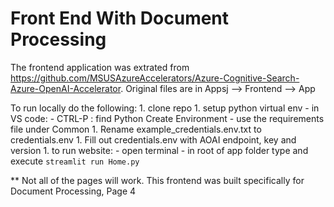# Front End With Document Processing

The frontend application was extrated from https://github.com/MSUSAzureAccelerators/Azure-Cognitive-Search-Azure-OpenAI-Accelerator. Original files are in Appsj --> Frontend --> App

To run locally do the following:
    1. clone repo
    1. setup python virtual env
        - in VS code: 
            - CTRL-P : find Python Create Environment
            - use the requirements file under Common
    1. Rename example_credentials.env.txt to credentials.env
    1. Fill out credentials.env with AOAI endpoint, key and version
    1. to run website:
        - open terminal
        - in root of app folder type and execute
            ``` streamlit run Home.py ```

** Not all of the pages will work. This frontend was built specifically for Document Processing, Page 4
